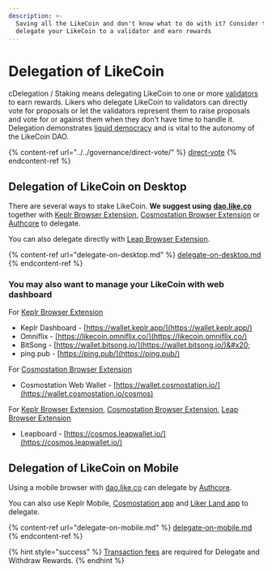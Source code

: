 ```yaml
---
description: >-
  Saving all the LikeCoin and don't know what to do with it? Consider to
  delegate your LikeCoin to a validator and earn rewards
---
```


# Delegation of LikeCoin

cDelegation / Staking means delegating LikeCoin to one or more [validators](../../governance/what-is-a-validator/) to earn rewards. Likers who delegate LikeCoin to validators can directly vote for proposals or let the validators represent them to raise proposals and vote for or against them when they don't have time to handle it. Delegation demonstrates [liquid democracy](../../governance/liquid-democracy.md) and is vital to the autonomy of the LikeCoin DAO.

{% content-ref url="../../governance/direct-vote/" %}
[direct-vote](../../governance/direct-vote/)
{% endcontent-ref %}

## Delegation of LikeCoin on Desktop

There are several ways to stake LikeCoin. **We suggest using** [**dao.like.co**](./#delegate-via-dao.like.co) together with [Keplr Browser Extension](../../wallet/keplr/), [Cosmostation Browser Extension](../../wallet/cosmostation/) or [Authcore](../../../user-guide/liker-id/register/) to delegate.

You can also delegate directly with [Leap Browser Extension](./#delegate-via-leap-browser-extension).

{% content-ref url="delegate-on-desktop.md" %}
[delegate-on-desktop.md](delegate-on-desktop.md)
{% endcontent-ref %}

### You may also want to manage your LikeCoin with web dashboard

For [Keplr Browser Extension](../../wallet/keplr/)

* Keplr Dashboard - [https://wallet.keplr.app/](https://wallet.keplr.app/)
* Omniflix - [https://likecoin.omniflix.co/](https://likecoin.omniflix.co/)
* BitSong - [https://wallet.bitsong.io/](https://wallet.bitsong.io/)&#x20;
* ping.pub - [https://ping.pub/](https://ping.pub/)

For [Cosmostation Browser Extension](../../wallet/cosmostation/)

* Cosmostation Web Wallet - [https://wallet.cosmostation.io/](https://wallet.cosmostation.io/cosmos)

For [Keplr Browser Extension](../../wallet/keplr/), [Cosmostation Browser Extension](../../wallet/cosmostation/), [Leap Browser Extension](../../wallet/leap/)

* Leapboard - [https://cosmos.leapwallet.io/](https://cosmos.leapwallet.io/)

## Delegation of LikeCoin on Mobile

Using a mobile browser with [dao.like.co](../../wallet/block-explorer/dao.like.co.md) can delegate by [Authcore](../../../user-guide/liker-id/register/).

You can also use Keplr Mobile, [Cosmostation app](./#delegate-via-cosmostation-app) and [Liker Land app](./#delegate-via-liker-land) to delegate.

{% content-ref url="delegate-on-mobile.md" %}
[delegate-on-mobile.md](delegate-on-mobile.md)
{% endcontent-ref %}

{% hint style="success" %}
[Transaction fees](../../wallet/transaction-fee.md) are required for ‌Delegate and Withdraw Rewards.
{% endhint %}
